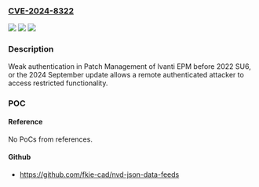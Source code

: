 ### [CVE-2024-8322](https://cve.mitre.org/cgi-bin/cvename.cgi?name=CVE-2024-8322)
![](https://img.shields.io/static/v1?label=Product&message=Endpoint%20Manager&color=blue)
![](https://img.shields.io/static/v1?label=Version&message=n%2Fa&color=blue)
![](https://img.shields.io/static/v1?label=Vulnerability&message=CWE-1390%3A%20Weak%20Authentication&color=brighgreen)

### Description

Weak authentication in Patch Management of Ivanti EPM before 2022 SU6, or the 2024 September update allows a remote authenticated attacker to access restricted functionality.

### POC

#### Reference
No PoCs from references.

#### Github
- https://github.com/fkie-cad/nvd-json-data-feeds

